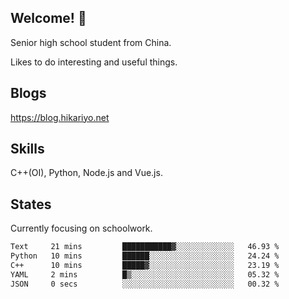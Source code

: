## Welcome! 👋

Senior high school student from China.

Likes to do interesting and useful things.

## Blogs

https://blog.hikariyo.net

## Skills

C++(OI), Python, Node.js and Vue.js.

## States

Currently focusing on schoolwork.

<!--START_SECTION:waka-->

```txt
Text     21 mins         ███████████▓░░░░░░░░░░░░░   46.93 %
Python   10 mins         ██████░░░░░░░░░░░░░░░░░░░   24.24 %
C++      10 mins         █████▓░░░░░░░░░░░░░░░░░░░   23.19 %
YAML     2 mins          █▒░░░░░░░░░░░░░░░░░░░░░░░   05.32 %
JSON     0 secs          ░░░░░░░░░░░░░░░░░░░░░░░░░   00.32 %
```

<!--END_SECTION:waka-->

